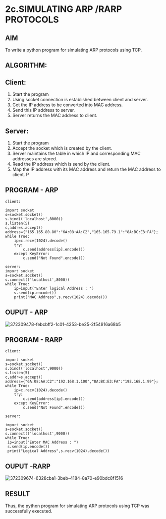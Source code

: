 # 2c.SIMULATING ARP /RARP PROTOCOLS
## AIM
To write a python program for simulating ARP protocols using TCP.
## ALGORITHM:
## Client:
1. Start the program
2. Using socket connection is established between client and server.
3. Get the IP address to be converted into MAC address.
4. Send this IP address to server.
5. Server returns the MAC address to client.
## Server:
1. Start the program
2. Accept the socket which is created by the client.
3. Server maintains the table in which IP and corresponding MAC addresses are
stored.
4. Read the IP address which is send by the client.
5. Map the IP address with its MAC address and return the MAC address to client.
P
## PROGRAM - ARP
```
client:

import socket
s=socket.socket()
s.bind(('localhost',8000))
s.listen(5)
c,addr=s.accept()
address={"165.165.80.80":"6A:08:AA:C2","165.165.79.1":"8A:BC:E3:FA"};
while True:
    ip=c.recv(1024).decode()
    try:
        c.send(address[ip].encode())
    except KeyError:
        c.send("Not Found".encode())

server:
import socket
s=socket.socket()
s.connect(('localhost',8000))
while True:
    ip=input("Enter logical Address : ")
    s.send(ip.encode())
    print("MAC Address",s.recv(1024).decode())
```
## OUPUT - ARP
![372309478-febcbff2-1c01-4253-be25-2f54916a68b5](https://github.com/user-attachments/assets/5e3e143f-8b6e-48d0-a744-29e65f84b340)

## PROGRAM - RARP
```
client:

import socket
s=socket.socket()
s.bind(('localhost',9000))
s.listen(5)
c,addr=s.accept()
address={"6A:08:AA:C2":"192.168.1.100","8A:BC:E3:FA":"192.168.1.99"};
while True:
    ip=c.recv(1024).decode()
    try:
        c.send(address[ip].encode())
    except KeyError:
        c.send("Not Found".encode())

server:

import socket
s=socket.socket()
s.connect(('localhost',9000))
while True:
 ip=input("Enter MAC Address : ")
 s.send(ip.encode())
 print("Logical Address",s.recv(1024).decode())
```
## OUPUT -RARP

![372309674-6328cba1-3beb-4184-8a70-e90bdc8f1516](https://github.com/user-attachments/assets/95186009-9c39-4971-be1f-f78d2bdb6af7)

## RESULT
Thus, the python program for simulating ARP protocols using TCP was successfully 
executed.
